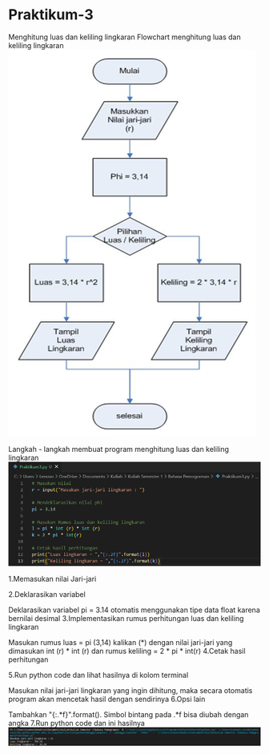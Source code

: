 # Praktikum-3
Menghitung luas dan keliling lingkaran
Flowchart menghitung luas dan keliling lingkaran
![](gambar/Flowchart.jpg)

Langkah - langkah membuat program menghitung luas dan keliling lingkaran
![](gambar/Screenshot%202022-11-02%20091640.png)


1.Memasukan nilai Jari-jari

2.Deklarasikan variabel

Deklarasikan variabel pi = 3.14 otomatis menggunakan tipe data float karena bernilai desimal
3.Implementasikan rumus perhitungan luas dan keliling lingkaran

Masukan rumus luas = pi (3,14) kalikan (*) dengan nilai jari-jari yang dimasukan int (r) * int (r) dan rumus keliling = 2 * pi * int(r)
4.Cetak hasil perhitungan

5.Run python code dan lihat hasilnya di kolom terminal

Masukan nilai jari-jari lingkaran yang ingin dihitung, maka secara otomatis program akan mencetak hasil dengan sendirinya
6.Opsi lain

Tambahkan "{:.*f}".format(). Simbol bintang pada .*f bisa diubah dengan angka
7.Run python code dan ini hasilnya
![](gambar/Screenshot%202022-11-02%20102713.png)
